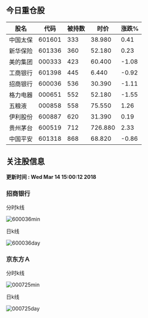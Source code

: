 
## 今日重仓股 

|股名|代码|被持数|时价|涨跌%|
|---|---|---|---|---|
|中国太保|601601|333|38.980|0.41|
|新华保险|601336|360|52.180|0.23|
|美的集团|000333|423|60.400|-1.08|
|工商银行|601398|445|6.440|-0.92|
|招商银行|600036|536|30.390|-1.11|
|格力电器|000651|552|52.180|-1.55|
|五粮液|000858|558|75.550|1.26|
|伊利股份|600887|620|31.390|0.19|
|贵州茅台|600519|712|726.880|2.33|
|中国平安|601318|868|68.820|-0.86|

## 关注股信息
**更新时间 : Wed Mar 14 15:00:12 2018**
### 招商银行 
分时k线

![600036min](http://image.sinajs.cn/newchart/min/n/sh600036.gif)

日k线

![600036day](http://image.sinajs.cn/newchart/daily/n/sh600036.gif)

### 京东方Ａ 
分时k线

![000725min](http://image.sinajs.cn/newchart/min/n/sz000725.gif)

日k线

![000725day](http://image.sinajs.cn/newchart/daily/n/sz000725.gif)
